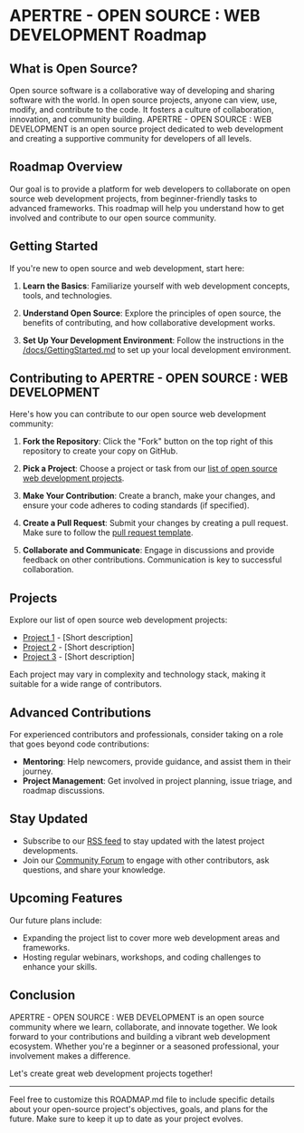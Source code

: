 # APERTRE - OPEN SOURCE : WEB DEVELOPMENT Roadmap

## What is Open Source?

Open source software is a collaborative way of developing and sharing software with the world. In open source projects, anyone can view, use, modify, and contribute to the code. It fosters a culture of collaboration, innovation, and community building. APERTRE - OPEN SOURCE : WEB DEVELOPMENT is an open source project dedicated to web development and creating a supportive community for developers of all levels.

## Roadmap Overview

Our goal is to provide a platform for web developers to collaborate on open source web development projects, from beginner-friendly tasks to advanced frameworks. This roadmap will help you understand how to get involved and contribute to our open source community.

## Getting Started

If you're new to open source and web development, start here:

1. **Learn the Basics**: Familiarize yourself with web development concepts, tools, and technologies.

2. **Understand Open Source**: Explore the principles of open source, the benefits of contributing, and how collaborative development works.

3. **Set Up Your Development Environment**: Follow the instructions in the [/docs/GettingStarted.md](https://github.com/debarshee2004/apertre_opensource/blob/main/docs/GettingStarted.md) to set up your local development environment.

## Contributing to APERTRE - OPEN SOURCE : WEB DEVELOPMENT

Here's how you can contribute to our open source web development community:

1. **Fork the Repository**: Click the "Fork" button on the top right of this repository to create your copy on GitHub.

2. **Pick a Project**: Choose a project or task from our [list of open source web development projects](#projects).

3. **Make Your Contribution**: Create a branch, make your changes, and ensure your code adheres to coding standards (if specified).

4. **Create a Pull Request**: Submit your changes by creating a pull request. Make sure to follow the [pull request template](https://github.com/debarshee2004/apertre_opensource/blob/main/.github/PULL_REQUEST_TEMPLATE.md).

5. **Collaborate and Communicate**: Engage in discussions and provide feedback on other contributions. Communication is key to successful collaboration.

## Projects

Explore our list of open source web development projects:

- [Project 1](#) - [Short description]
- [Project 2](#) - [Short description]
- [Project 3](#) - [Short description]

Each project may vary in complexity and technology stack, making it suitable for a wide range of contributors.

## Advanced Contributions

For experienced contributors and professionals, consider taking on a role that goes beyond code contributions:

- **Mentoring**: Help newcomers, provide guidance, and assist them in their journey.
- **Project Management**: Get involved in project planning, issue triage, and roadmap discussions.

## Stay Updated

- Subscribe to our [RSS feed](#) to stay updated with the latest project developments.
- Join our [Community Forum](#) to engage with other contributors, ask questions, and share your knowledge.

## Upcoming Features

Our future plans include:

- Expanding the project list to cover more web development areas and frameworks.
- Hosting regular webinars, workshops, and coding challenges to enhance your skills.

## Conclusion

APERTRE - OPEN SOURCE : WEB DEVELOPMENT is an open source community where we learn, collaborate, and innovate together. We look forward to your contributions and building a vibrant web development ecosystem. Whether you're a beginner or a seasoned professional, your involvement makes a difference.

Let's create great web development projects together!

---

Feel free to customize this ROADMAP.md file to include specific details about your open-source project's objectives, goals, and plans for the future. Make sure to keep it up to date as your project evolves.
